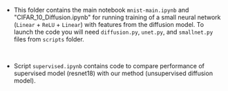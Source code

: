 -  This folder contains the main notebook `mnist-main.ipynb` and "CIFAR_10_Diffusion.ipynb" for running training of a small neural network (`Linear` + `ReLU` + `Linear`) with features from the diffusion model. To launch the code you will need `diffusion.py`, `unet.py`, and `smallnet.py` files from `scripts` folder.

<br>

-  Script `supervised.ipynb` contains code to compare performance of supervised model (resnet18) with our method (unsupervised diffusion model).

